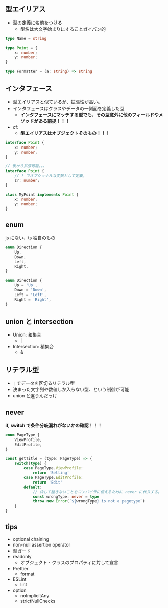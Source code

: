 ## 型エイリアス

- 型の定義に名前をつける
  - 型名は大文字始まりにすることガイパン的

``` ts
type Name = string

type Point = {
    x: number;
    y: number;
}

type Formatter = (a: string) => string
```

## インタフェース

- 型エイリアスと似ているが、拡張性が高い。
- インタフェースはクラスやデータの一側面を定義した型
  - **インタフェースにマッチする型でも、その型意外に他のフィールドやメソッドがある前提！！！**
- cf:
  - **型エイリアスはオブジェクトそのもの！！！**

``` ts
interface Point {
    x: number;
    y: number;
}

// 後から拡張可能。。。
interface Point {
    // ? でオプショナルな変数として定義。
    z?: number;
}

class MyPoint implements Point {
    x: number;
    y: number;
}
```

## enum

js にない、ts 独自のもの

``` ts
enum Direction {
    Up,
    Down,
    Left,
    Right,
}

enum Direction {
    Up = 'Up',
    Down = 'Down',
    Left = 'Left',
    Right = 'Right',
}
```

## union と intersection

- Union: 和集合
  - |
- Intersection: 積集合
  - &

## リテラル型

- `|` でデータを区切るリテラル型
- 決まった文字列や数値しか入らない型、という制御が可能
- union と違うんだっけ

## never

**if, switch で条件分岐漏れがないかの確認！！！**

``` ts
enum PageType {
    ViewProfile,
    EditProfile,
}

const getTitle = (type: PageType) => {
    switch(type) {
        case PageType.ViewProfile:
            return 'Setting'
        case PageType.EditProfile:
            return 'Edit'
        default:
            // 決して起きないことをコンパイラに伝えるために never に代入する。
            const wrongType: never = type
            throw new Error(`${wrongType} is not a pagetype`)
    }
}
```

## tips

- optional chaining
- non-null assertion operator
- 型ガード
- readonly
  - オブジェクト・クラスのプロパティに対して宣言
- Prettier
  - format
- ESLint
  - lint
- option
  - noImplicitAny
  - strictNullChecks
